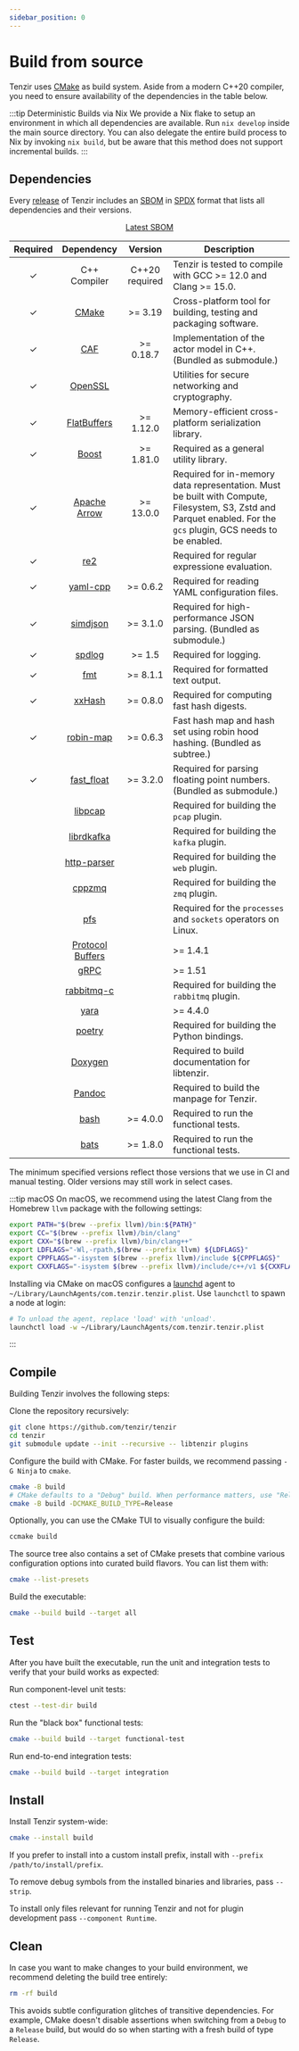 ```yaml
---
sidebar_position: 0
---
```


# Build from source

Tenzir uses [CMake](https://cmake.org) as build system. Aside from a modern C++20
compiler, you need to ensure availability of the dependencies in the table
below.

:::tip Deterministic Builds via Nix
We provide a Nix flake to setup an environment in which all dependencies are
available. Run `nix develop` inside the main source directory. You can also
delegate the entire build process to Nix by invoking `nix build`, but be aware
that this method does not support incremental
builds.
:::

## Dependencies

Every [release](https://github.com/tenzir/tenzir/releases) of Tenzir includes an
[SBOM](https://en.wikipedia.org/wiki/Software_bill_of_materials) in
[SPDX](https://spdx.dev) format that lists all dependencies and their versions.

<div align="center" class="padding-bottom--md">
  <a class="button button--md button--primary margin-right--md" href="https://github.com/tenzir/tenzir/releases/latest/download/tenzir.spdx.json">Latest SBOM</a>
</div>

|Required|Dependency|Version|Description|
|:-:|:-:|:-:|-|
|✓|C++ Compiler|C++20 required|Tenzir is tested to compile with GCC >= 12.0 and Clang >= 15.0.|
|✓|[CMake](https://cmake.org)|>= 3.19|Cross-platform tool for building, testing and packaging software.|
|✓|[CAF](https://github.com/actor-framework/actor-framework)|>= 0.18.7|Implementation of the actor model in C++. (Bundled as submodule.)|
|✓|[OpenSSL](https://www.openssl.org)||Utilities for secure networking and cryptography.|
|✓|[FlatBuffers](https://google.github.io/flatbuffers/)|>= 1.12.0|Memory-efficient cross-platform serialization library.|
|✓|[Boost](https://www.boost.org)|>= 1.81.0|Required as a general utility library.|
|✓|[Apache Arrow](https://arrow.apache.org)|>= 13.0.0|Required for in-memory data representation. Must be built with Compute, Filesystem, S3, Zstd and Parquet enabled. For the `gcs` plugin, GCS needs to be enabled. |
|✓|[re2](https://github.com/google/re2)||Required for regular expressione evaluation.|
|✓|[yaml-cpp](https://github.com/jbeder/yaml-cpp)|>= 0.6.2|Required for reading YAML configuration files.|
|✓|[simdjson](https://github.com/simdjson/simdjson)|>= 3.1.0|Required for high-performance JSON parsing. (Bundled as submodule.)|
|✓|[spdlog](https://github.com/gabime/spdlog)|>= 1.5|Required for logging.|
|✓|[fmt](https://fmt.dev)|>= 8.1.1|Required for formatted text output.|
|✓|[xxHash](https://github.com/Cyan4973/xxHash)|>= 0.8.0|Required for computing fast hash digests.|
|✓|[robin-map](https://github.com/Tessil/robin-map)|>= 0.6.3|Fast hash map and hash set using robin hood hashing. (Bundled as subtree.)|
|✓|[fast_float](https://github.com/FastFloat/fast_float)|>= 3.2.0|Required for parsing floating point numbers. (Bundled as submodule.)|
||[libpcap](https://www.tcpdump.org)||Required for building the `pcap` plugin.|
||[librdkafka](https://github.com/confluentinc/librdkafka)||Required for building the `kafka` plugin.|
||[http-parser](https://github.com/nodejs/http-parser)||Required for building the `web` plugin.|
||[cppzmq](https://github.com/zeromq/cppzmq)||Required for building the `zmq` plugin.|
||[pfs](https://github.com/dtrugman/pfs)||Required for the `processes` and `sockets` operators on Linux.|
||[Protocol Buffers](https://protobuf.dev)||>= 1.4.1|Required for building the `velociraptor` plugin.|
||[gRPC](https://grpci.io)||>= 1.51|Required for building the `velociraptor` plugin.|
||[rabbitmq-c](https://github.com/alanxz/rabbitmq-c)||Required for building the `rabbitmq` plugin.|
||[yara](https://yara.readthedocs.io/)||>= 4.4.0|Required for building the `yara` plugin.|
||[poetry](https://python-poetry.org)||Required for building the Python bindings.|
||[Doxygen](http://www.doxygen.org)||Required to build documentation for libtenzir.|
||[Pandoc](https://github.com/jgm/pandoc)||Required to build the manpage for Tenzir.|
||[bash](https://www.gnu.org/software/bash/)|>= 4.0.0|Required to run the functional tests.|
||[bats](https://bats-core.readthedocs.io)|>= 1.8.0|Required to run the functional tests.|

The minimum specified versions reflect those versions that we use in CI and
manual testing. Older versions may still work in select cases.

:::tip macOS
On macOS, we recommend using the latest Clang from the Homebrew `llvm` package
with the following settings:

```bash
export PATH="$(brew --prefix llvm)/bin:${PATH}"
export CC="$(brew --prefix llvm)/bin/clang"
export CXX="$(brew --prefix llvm)/bin/clang++"
export LDFLAGS="-Wl,-rpath,$(brew --prefix llvm) ${LDFLAGS}"
export CPPFLAGS="-isystem $(brew --prefix llvm)/include ${CPPFLAGS}"
export CXXFLAGS="-isystem $(brew --prefix llvm)/include/c++/v1 ${CXXFLAGS}"
```

Installing via CMake on macOS configures a [launchd](https://www.launchd.info)
agent to `~/Library/LaunchAgents/com.tenzir.tenzir.plist`. Use `launchctl` to
spawn a node at login:

```bash
# To unload the agent, replace 'load' with 'unload'.
launchctl load -w ~/Library/LaunchAgents/com.tenzir.tenzir.plist
```
:::

## Compile

Building Tenzir involves the following steps:

Clone the repository recursively:

```bash
git clone https://github.com/tenzir/tenzir
cd tenzir
git submodule update --init --recursive -- libtenzir plugins
```

Configure the build with CMake. For faster builds, we recommend passing
`-G Ninja` to `cmake`.

```bash
cmake -B build
# CMake defaults to a "Debug" build. When performance matters, use "Release"
cmake -B build -DCMAKE_BUILD_TYPE=Release  
```

Optionally, you can use the CMake TUI to visually configure the build:

```bash
ccmake build
```

The source tree also contains a set of CMake presets that combine various
configuration options into curated build flavors. You can list them with:

```bash
cmake --list-presets
```

Build the executable:

```bash
cmake --build build --target all
```

## Test

After you have built the executable, run the unit and integration tests to
verify that your build works as expected:

Run component-level unit tests:

```bash
ctest --test-dir build
```

Run the "black box" functional tests:

```bash
cmake --build build --target functional-test
```

Run end-to-end integration tests:

```bash
cmake --build build --target integration
```

## Install

Install Tenzir system-wide:

```bash
cmake --install build
```

If you prefer to install into a custom install prefix, install with `--prefix
/path/to/install/prefix`.

To remove debug symbols from the installed binaries and libraries, pass
`--strip`.

To install only files relevant for running Tenzir and not for plugin development
pass `--component Runtime`.

## Clean

In case you want to make changes to your build environment, we recommend
deleting the build tree entirely:

```bash
rm -rf build
```

This avoids subtle configuration glitches of transitive dependencies. For
example, CMake doesn't disable assertions when switching from a `Debug` to
a `Release` build, but would do so when starting with a fresh build of type
`Release`.
